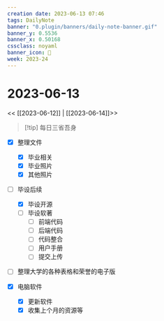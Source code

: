 ```yaml
---
creation date: 2023-06-13 07:46
tags: DailyNote
banner: "0.plugin/banners/daily-note-banner.gif"
banner_y: 0.5536
banner_x: 0.50168
cssclass: noyaml
banner_icon: 💌
week: 2023-24
---
```


# 2023-06-13

<< [[2023-06-12]] | [[2023-06-14]]>>


> [!tip] 每日三省吾身
> 

- [x] 整理文件
	- [x] 毕业相关
	- [x] 毕业照片
	- [x] 其他照片

- [ ] 毕设后续
	- [x] 毕设开源
	- [ ] 毕设软著
		- [ ] 前端代码
		- [ ] 后端代码
		- [ ] 代码整合
		- [ ] 用户手册
		- [ ] 提交上传

- [ ] 整理大学的各种表格和荣誉的电子版

- [x] 电脑软件
	- [x] 更新软件
	- [x] 收集上个月的资源等